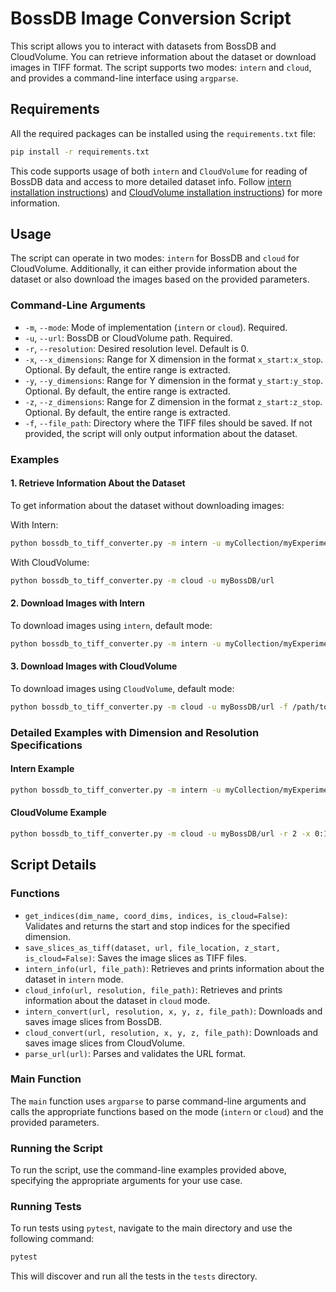 # BossDB Image Conversion Script

This script allows you to interact with datasets from BossDB and CloudVolume. You can retrieve information about the dataset or download images in TIFF format. The script supports two modes: `intern` and `cloud`, and provides a command-line interface using `argparse`.

## Requirements

All the required packages can be installed using the `requirements.txt` file:

```sh
pip install -r requirements.txt
```

This code supports usage of both `intern` and  `CloudVolume` for reading of BossDB data and access to more detailed dataset info. Follow [intern installation instructions](https://github.com/jhuapl-boss/intern)) and [CloudVolume installation instructions](https://github.com/seung-lab/cloud-volume?tab=readme-ov-file)) for more information.

## Usage

The script can operate in two modes: `intern` for BossDB and `cloud` for CloudVolume. Additionally, it can either provide information about the dataset or also download the images based on the provided parameters.

### Command-Line Arguments

- `-m`, `--mode`: Mode of implementation (`intern` or `cloud`). Required.
- `-u`, `--url`: BossDB or CloudVolume path. Required.
- `-r`, `--resolution`: Desired resolution level. Default is 0.
- `-x`, `--x_dimensions`: Range for X dimension in the format `x_start:x_stop`. Optional. By default, the entire range is extracted.
- `-y`, `--y_dimensions`: Range for Y dimension in the format `y_start:y_stop`. Optional. By default, the entire range is extracted.
- `-z`, `--z_dimensions`: Range for Z dimension in the format `z_start:z_stop`. Optional. By default, the entire range is extracted.
- `-f`, `--file_path`: Directory where the TIFF files should be saved. If not provided, the script will only output information about the dataset.

### Examples

#### 1. Retrieve Information About the Dataset

To get information about the dataset without downloading images:

With Intern:

```sh
python bossdb_to_tiff_converter.py -m intern -u myCollection/myExperiment/myChannel
```

With CloudVolume:

```sh
python bossdb_to_tiff_converter.py -m cloud -u myBossDB/url
```

#### 2. Download Images with Intern

To download images using `intern`, default mode:

```sh
python bossdb_to_tiff_converter.py -m intern -u myCollection/myExperiment/myChannel -f /path/to/save/images
```

#### 3. Download Images with CloudVolume

To download images using `CloudVolume`, default mode:

```sh
python bossdb_to_tiff_converter.py -m cloud -u myBossDB/url -f /path/to/save/images
```

### Detailed Examples with Dimension and Resolution Specifications

#### Intern Example

```sh
python bossdb_to_tiff_converter.py -m intern -u myCollection/myExperiment/myChannel -r 2 -x 0:1000 -y 0:1000 -z 0:100 -f /path/to/save/images
```

#### CloudVolume Example

```sh
python bossdb_to_tiff_converter.py -m cloud -u myBossDB/url -r 2 -x 0:1000 -y 0:1000 -z 0:1000 -f /path/to/save/images
```

## Script Details

### Functions

- `get_indices(dim_name, coord_dims, indices, is_cloud=False)`: Validates and returns the start and stop indices for the specified dimension.
- `save_slices_as_tiff(dataset, url, file_location, z_start, is_cloud=False)`: Saves the image slices as TIFF files.
- `intern_info(url, file_path)`: Retrieves and prints information about the dataset in `intern` mode.
- `cloud_info(url, resolution, file_path)`: Retrieves and prints information about the dataset in `cloud` mode.
- `intern_convert(url, resolution, x, y, z, file_path)`: Downloads and saves image slices from BossDB.
- `cloud_convert(url, resolution, x, y, z, file_path)`: Downloads and saves image slices from CloudVolume.
- `parse_url(url)`: Parses and validates the URL format.

### Main Function

The `main` function uses `argparse` to parse command-line arguments and calls the appropriate functions based on the mode (`intern` or `cloud`) and the provided parameters.

### Running the Script

To run the script, use the command-line examples provided above, specifying the appropriate arguments for your use case.

### Running Tests

To run tests using `pytest`, navigate to the main directory and use the following command:

```sh
pytest
```

This will discover and run all the tests in the `tests` directory.
